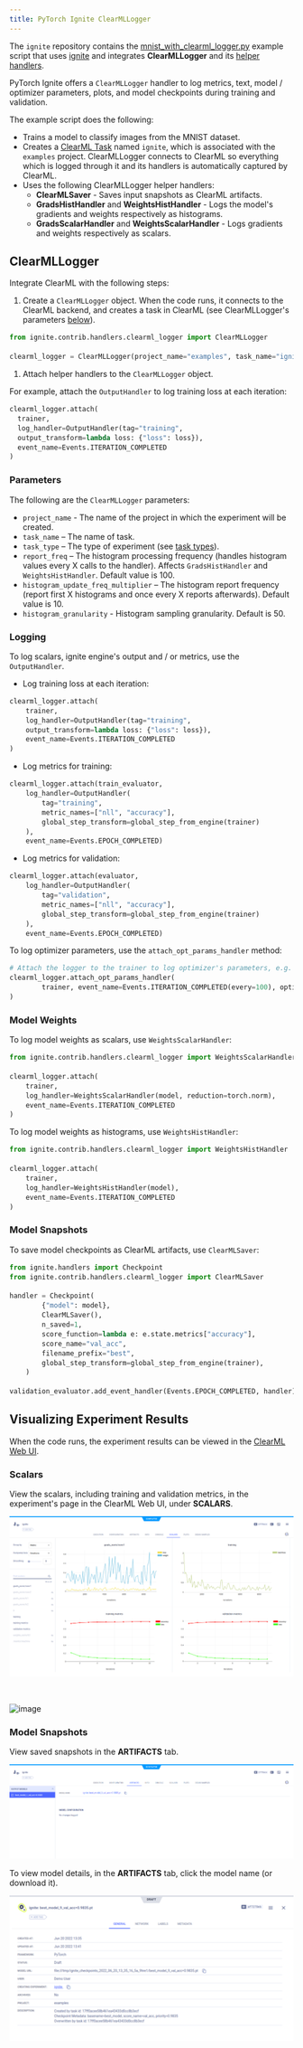```yaml
---
title: PyTorch Ignite ClearMLLogger
---
```


The `ignite` repository contains the [mnist_with_clearml_logger.py](https://github.com/pytorch/ignite/blob/master/examples/contrib/mnist/mnist_with_clearml_logger.py)
example script that uses [ignite](https://github.com/pytorch/ignite) and integrates **ClearMLLogger** and its [helper handlers](https://pytorch.org/ignite/generated/ignite.contrib.handlers.clearml_logger.html). 

PyTorch Ignite offers a `ClearMLLogger` handler to log metrics, text, model / optimizer parameters, plots, and model 
checkpoints during training and validation. 

The example script does the following:
* Trains a model to classify images from the MNIST dataset. 
* Creates a [ClearML Task](../../../fundamentals/task.md) named `ignite`, which is associated with the `examples` 
  project. ClearMLLogger connects to ClearML so everything which is logged through it and its handlers 
  is automatically captured by ClearML. 
* Uses the following ClearMLLogger helper handlers:
    * **ClearMLSaver** - Saves input snapshots as ClearML artifacts.
    * **GradsHistHandler** and **WeightsHistHandler** - Logs the model's gradients and weights respectively as histograms.
    * **GradsScalarHandler** and **WeightsScalarHandler** - Logs gradients and weights respectively as scalars.

  
## ClearMLLogger

Integrate ClearML with the following steps:
1. Create a `ClearMLLogger` object. When the code runs, it connects to the ClearML backend, and creates a task in ClearML
   (see ClearMLLogger's parameters [below](#parameters)).

  ```python
  from ignite.contrib.handlers.clearml_logger import ClearMLLogger

  clearml_logger = ClearMLLogger(project_name="examples", task_name="ignite")
  ```

1. Attach helper handlers to the `ClearMLLogger` object.
   
  For example, attach the `OutputHandler` to log training loss at each iteration:
  ```python
  clearml_logger.attach(
    trainer,
    log_handler=OutputHandler(tag="training",
    output_transform=lambda loss: {"loss": loss}),
    event_name=Events.ITERATION_COMPLETED
  )
  ```

### Parameters
The following are the `ClearMLLogger` parameters:
* `project_name` - The name of the project in which the experiment will be created. 
* `task_name` – The name of task.
* `task_type` – The type of experiment (see [task types](../../../fundamentals/task.md#task-types)).
* `report_freq` – The histogram processing frequency (handles histogram values every X calls to the handler). Affects 
  `GradsHistHandler` and `WeightsHistHandler`. Default value is 100.
* `histogram_update_freq_multiplier` – The histogram report frequency (report first X histograms and once every X 
  reports afterwards). Default value is 10.
* `histogram_granularity` - Histogram sampling granularity. Default is 50.

### Logging 
To log scalars, ignite engine's output and / or metrics, use the `OutputHandler`. 

* Log training loss at each iteration:
```python
clearml_logger.attach(
    trainer,
    log_handler=OutputHandler(tag="training",
    output_transform=lambda loss: {"loss": loss}),
    event_name=Events.ITERATION_COMPLETED
)
```

* Log metrics for training:
    
```python
clearml_logger.attach(train_evaluator,
    log_handler=OutputHandler(
        tag="training",
        metric_names=["nll", "accuracy"],
        global_step_transform=global_step_from_engine(trainer)
    ),
    event_name=Events.EPOCH_COMPLETED)
```

* Log metrics for validation:
                    
```python
clearml_logger.attach(evaluator,
    log_handler=OutputHandler(
        tag="validation",
        metric_names=["nll", "accuracy"],
        global_step_transform=global_step_from_engine(trainer)
    ),
    event_name=Events.EPOCH_COMPLETED)
```

To log optimizer parameters, use the `attach_opt_params_handler` method:
```python
# Attach the logger to the trainer to log optimizer's parameters, e.g. learning rate at each iteration
clearml_logger.attach_opt_params_handler(
        trainer, event_name=Events.ITERATION_COMPLETED(every=100), optimizer=optimizer
)
```
 
### Model Weights

To log model weights as scalars, use `WeightsScalarHandler`:

```python
from ignite.contrib.handlers.clearml_logger import WeightsScalarHandler

clearml_logger.attach(
    trainer,
    log_handler=WeightsScalarHandler(model, reduction=torch.norm),
    event_name=Events.ITERATION_COMPLETED
)
```

To log model weights as histograms, use `WeightsHistHandler`:

```python
from ignite.contrib.handlers.clearml_logger import WeightsHistHandler

clearml_logger.attach(
    trainer,
    log_handler=WeightsHistHandler(model),
    event_name=Events.ITERATION_COMPLETED
)
```
    

### Model Snapshots

To save model checkpoints as ClearML artifacts, use `ClearMLSaver`:

```python
from ignite.handlers import Checkpoint
from ignite.contrib.handlers.clearml_logger import ClearMLSaver

handler = Checkpoint(
        {"model": model},
        ClearMLSaver(),
        n_saved=1,
        score_function=lambda e: e.state.metrics["accuracy"],
        score_name="val_acc",
        filename_prefix="best",
        global_step_transform=global_step_from_engine(trainer),
    )

validation_evaluator.add_event_handler(Events.EPOCH_COMPLETED, handler)
```


## Visualizing Experiment Results

When the code runs, the experiment results can be viewed in the [ClearML Web UI](../../../webapp/webapp_overview.md). 

### Scalars

View the scalars, including training and validation metrics, in the experiment's page in the ClearML Web UI, under 
**SCALARS**.

![image](../../../img/ignite_training.png)

<br/>

![image](../../../img/ignite_validation.png)

### Model Snapshots
 

View saved snapshots in the **ARTIFACTS** tab.

![image](../../../img/ignite_artifact.png)

To view model details, in the **ARTIFACTS** tab, click the model name (or download it).

![image](../../../img/ignite_model.png)
